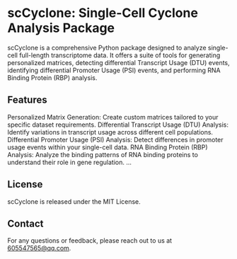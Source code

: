 # scCyclone: Single-Cell Cyclone Analysis Package


scCyclone is a comprehensive Python package designed to analyze single-cell full-length transcriptome data. It offers a suite of tools for generating personalized matrices, detecting differential Transcript Usage (DTU) events, identifying differential Promoter Usage (PSI) events, and performing RNA Binding Protein (RBP) analysis.

## Features
Personalized Matrix Generation: Create custom matrices tailored to your specific dataset requirements.
Differential Transcript Usage (DTU) Analysis: Identify variations in transcript usage across different cell populations.
Differential Promoter Usage (PSI) Analysis: Detect differences in promoter usage events within your single-cell data.
RNA Binding Protein (RBP) Analysis: Analyze the binding patterns of RNA binding proteins to understand their role in gene regulation.
...

## License
scCyclone is released under the MIT License.

## Contact
For any questions or feedback, please reach out to us at 605547565@qq.com.

